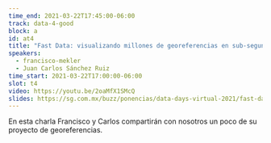 ```yaml
---
time_end: 2021-03-22T17:45:00-06:00
track: data-4-good
block: a
id: at4
title: "Fast Data: visualizando millones de georeferencias en sub-segundo"
speakers:
  - francisco-mekler
  - Juan Carlos Sánchez Ruiz
time_start: 2021-03-22T17:00:00-06:00
slot: t4
video: https://youtu.be/2oaMfX1SMcQ
slides: https://sg.com.mx/buzz/ponencias/data-days-virtual-2021/fast-data-visualizando-millones-de-georeferencias-en-sub
---
```

En esta charla Francisco y Carlos compartirán con nosotros un poco de su proyecto de georeferencias.
